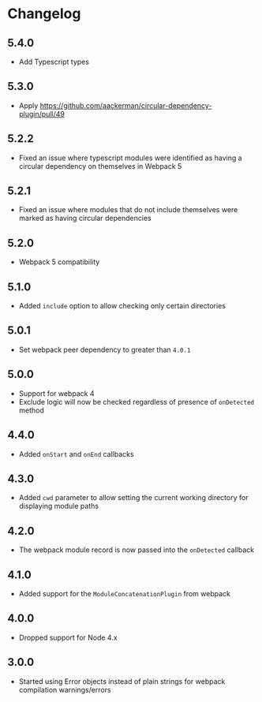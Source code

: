 # Changelog

## 5.4.0

* Add Typescript types

## 5.3.0

* Apply https://github.com/aackerman/circular-dependency-plugin/pull/49

## 5.2.2

* Fixed an issue where typescript modules were identified as having a circular dependency on themselves in Webpack 5

## 5.2.1

* Fixed an issue where modules that do not include themselves were marked as having circular dependencies

## 5.2.0

* Webpack 5 compatibility

## 5.1.0

* Added `include` option to allow checking only certain directories

## 5.0.1

* Set webpack peer dependency to greater than `4.0.1`

## 5.0.0

* Support for webpack 4
* Exclude logic will now be checked regardless of presence of `onDetected` method

## 4.4.0

* Added `onStart` and `onEnd` callbacks

## 4.3.0

* Added `cwd` parameter to allow setting the current working directory for displaying module paths

## 4.2.0

* The webpack module record is now passed into the `onDetected` callback

## 4.1.0

* Added support for the `ModuleConcatenationPlugin` from webpack

## 4.0.0

* Dropped support for Node 4.x

## 3.0.0

* Started using Error objects instead of plain strings for webpack compilation warnings/errors
